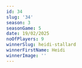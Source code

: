 ```yaml
---
id: 34
slug: '34'
season: 3
seasonGame: 5
date: 19/02/2025
noOfPlayers: 9
winnerSlug: heidi-stallard
winnerFirstName: Heidi
winnerImage: ''
---
```

